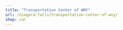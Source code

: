 ```yaml
---
title: "Transportation Center of WNY"
url: /niagara-falls/transportation-center-of-wny/
shop: car
---
```

